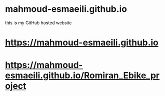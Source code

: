 # mahmoud-esmaeili.github.io
this is my GitHub hosted website
# https://mahmoud-esmaeili.github.io
# https://mahmoud-esmaeili.github.io/Romiran_Ebike_project
